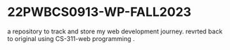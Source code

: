 # 22PWBCS0913-WP-FALL2023
 a repository to track and store my web development journey. revrted back to original using CS-311-web programming .
 
